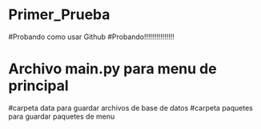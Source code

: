 # Primer_Prueba
#Probando como usar Github
#Probando!!!!!!!!!!!!!!!
# Archivo main.py para menu de principal
#carpeta data para guardar archivos de base de datos
#carpeta paquetes para guardar paquetes de menu